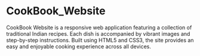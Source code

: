 # CookBook_Website
CookBook Website is a responsive web application featuring a collection of traditional Indian recipes. Each dish is accompanied by vibrant images and step-by-step instructions. Built using HTML5 and CSS3, the site provides an easy and enjoyable cooking experience across all devices.
